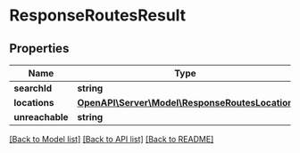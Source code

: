 # ResponseRoutesResult

## Properties
Name | Type | Description | Notes
------------ | ------------- | ------------- | -------------
**searchId** | **string** |  | 
**locations** | [**OpenAPI\Server\Model\ResponseRoutesLocation**](ResponseRoutesLocation.md) |  | 
**unreachable** | **string** |  | 

[[Back to Model list]](../README.md#documentation-for-models) [[Back to API list]](../README.md#documentation-for-api-endpoints) [[Back to README]](../README.md)


